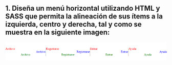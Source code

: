 ## 1. Diseña un menú horizontal utilizando HTML y SASS que permita la alineación de sus ítems a la izquierda, centro y derecha, tal y como se muestra en la siguiente imagen:  
![Menú horizontal](img/menu-horizontal.png)